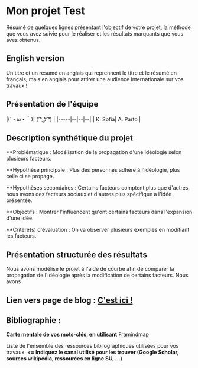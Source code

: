 # Mon projet Test

Résumé de quelques lignes présentant l'objectif de votre projet, la méthode que vous avez suivie pour le réaliser et les résultats marquants que vous avez obtenus.

## English version

Un titre et un résumé en anglais qui reprennent le titre et le résumé en français, mais en anglais pour attirer une audience internationale sur vos travaux !

## Présentation de l'équipe

|(´・ω・｀)| ( ͡° ͜ʖ ͡°) |
|-----|--|--|--|
| K. Sofia| A. Parto |


## Description synthétique du projet

**Problématique : Modélisation de la propagation d'une idéologie selon plusieurs facteurs.

**Hypothèse principale : Plus des personnes adhère à l'idéologie, plus celle ci se propage. 

**Hypothèses secondaires : Certains facteurs comptent plus que d'autres, nous avons des facteurs sociaux et d'autres plus spécifique à l'idée présentée. 

**Objectifs : Montrer l'influencent qu'ont certains facteurs dans l'expansion d'une idée.

**Critère(s) d'évaluation : On va observer plusieurs exemples en modifiant les facteurs.

## Présentation structurée des résultats

Nous avons modélisé le projet à l'aide de courbe afin de comparer la propagation de l'idéologie après la modification de certains facteurs.
Nous avons 

## Lien vers page de blog : <a href="blog.html"> C'est ici ! </a>

## Bibliographie :

**Carte mentale de vos mots-clés, en utilisant** <a href="https://framindmap.org/mindmaps/index.html">Framindmap </a> 

Liste de l'ensemble des ressources bibliographiques utilisées pour vos travaux. **<= Indiquez le canal utilisé pour les trouver (Google Scholar, sources wikipedia, ressources en ligne SU, ...)**
